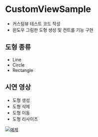 # CustomViewSample
- 커스텀뷰 테스트 코드 작성
- 윈도우 그림판 도형 생성 및 컨트롤 기능 구현

## 도형 종류
- Line
- Circle
- Rectangle

## 시연 영상
- 도형 생성
- 도형 삭제
- 도형 이동
- 도형 리사이즈

[![예제](http://img.youtube.com/vi/DIEYQPqM59k/0.jpg)](https://youtu.be/DIEYQPqM59k?t=0s) 

